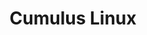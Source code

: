 ---
title: Cumulus Linux
layout: pdf
product: Cumulus Linux
version: "5.0"
type: pdf
bookhidden: true
draft: true
---